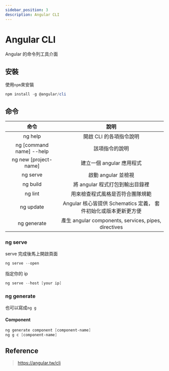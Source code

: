```yaml
---
sidebar_position: 3
description: Angular CLI
---
```


# Angular CLI

Angular 的命令列工具介面

## 安裝

使用`npm`來安裝

```powershell
npm install -g @angular/cli
```

## 命令

|           命令           |                              說明                               |
| :----------------------: | :-------------------------------------------------------------: |
|         ng help          |                     開啟 CLI 的各項指令說明                     |
| ng [command name] --help |                         該項指令的說明                          |
|  ng new [project-name]   |                    建立一個 angular 應用程式                    |
|         ng serve         |                       啟動 angular 並檢視                       |
|         ng build         |                 將 angular 程式打包到輸出目錄裡                 |
|         ng lint          |                用來檢查程式風格是否符合團隊規範                 |
|        ng update         | Angular 核心皆提供 Schematics 定義， 套件初始化或版本更新更方便 |
|       ng generate        |      產生 angular components, services, pipes, directives       |

### ng serve

serve 完成後馬上開啟頁面

```powershell
ng serve --open
```

指定你的 ip

```powershell
ng serve --host [your ip]
```

### ng generate

也可以寫成`ng g`

#### Component

```powershell
ng generate component [component-name]
ng g c [component-name]
```

## Reference

> https://angular.tw/cli
